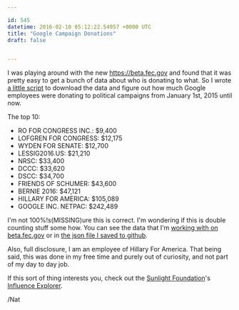 ```yaml
---

id: 545
datetime: 2016-02-10 05:12:22.54957 +0000 UTC
title: "Google Campaign Donations"
draft: false


---
```


I was playing around with the new https://beta.fec.gov and found that it was pretty easy to get a bunch of data about who is donating to what. So I wrote [a little script](https://github.com/icco/influence) to download the data and figure out how much Google employees were donating to political campaigns from January 1st, 2015 until now.

The top 10:

 - RO FOR CONGRESS INC.: $9,400
 - LOFGREN FOR CONGRESS: $12,175
 - WYDEN FOR SENATE: $12,700
 - LESSIG2016.US: $21,210
 - NRSC: $33,400
 - DCCC: $33,620
 - DSCC: $34,700
 - FRIENDS OF SCHUMER: $43,600
 - BERNIE 2016: $47,121
 - HILLARY FOR AMERICA: $105,089
 - GOOGLE INC. NETPAC: $242,489

I'm not 100%!s(MISSING)ure this is correct. I'm wondering if this is double counting stuff some how. You can see the data that I'm [working with on beta.fec.gov](https://beta.fec.gov/data/receipts/?is_individual=true&contributor_employer=Google&min_date=01-01-2015&max_date=12-31-2016) or in [the json file I saved to github](https://raw.githubusercontent.com/icco/influence/master/data.json).

Also, full disclosure, I am an employee of Hillary For America. That being said, this was done in my free time and purely out of curiosity, and not part of my day to day job.

If this sort of thing interests you, check out the [Sunlight Foundation](https://sunlightfoundation.com/)'s [Influence Explorer](http://influenceexplorer.com/).

/Nat
